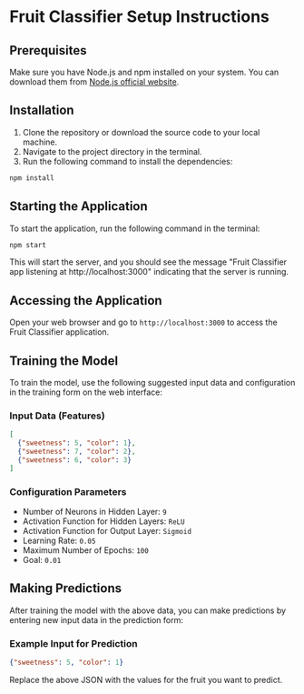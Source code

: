 # Fruit Classifier Setup Instructions

## Prerequisites

Make sure you have Node.js and npm installed on your system. You can download them from [Node.js official website](https://nodejs.org/).

## Installation

1. Clone the repository or download the source code to your local machine.
2. Navigate to the project directory in the terminal.
3. Run the following command to install the dependencies:

```bash
npm install
```

## Starting the Application

To start the application, run the following command in the terminal:

```bash
npm start
```

This will start the server, and you should see the message "Fruit Classifier app listening at http://localhost:3000" indicating that the server is running.

## Accessing the Application

Open your web browser and go to `http://localhost:3000` to access the Fruit Classifier application.

## Training the Model

To train the model, use the following suggested input data and configuration in the training form on the web interface:

### Input Data (Features)

```json
[
  {"sweetness": 5, "color": 1},
  {"sweetness": 7, "color": 2},
  {"sweetness": 6, "color": 3}
]
```

### Configuration Parameters

- Number of Neurons in Hidden Layer: `9`
- Activation Function for Hidden Layers: `ReLU`
- Activation Function for Output Layer: `Sigmoid`
- Learning Rate: `0.05`
- Maximum Number of Epochs: `100`
- Goal: `0.01`

## Making Predictions

After training the model with the above data, you can make predictions by entering new input data in the prediction form:

### Example Input for Prediction

```json
{"sweetness": 5, "color": 1}
```

Replace the above JSON with the values for the fruit you want to predict.
